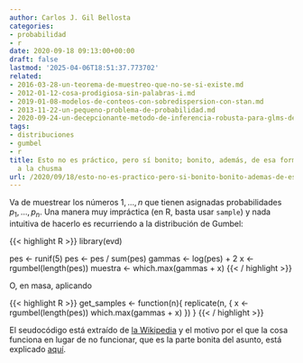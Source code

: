 ```yaml
---
author: Carlos J. Gil Bellosta
categories:
- probabilidad
- r
date: 2020-09-18 09:13:00+00:00
draft: false
lastmod: '2025-04-06T18:51:37.773702'
related:
- 2016-03-28-un-teorema-de-muestreo-que-no-se-si-existe.md
- 2012-01-12-cosa-prodigiosa-sin-palabras-i.md
- 2019-01-08-modelos-de-conteos-con-sobredispersion-con-stan.md
- 2013-11-22-un-pequeno-problema-de-probabilidad.md
- 2020-09-24-un-decepcionante-metodo-de-inferencia-robusta-para-glms-de-poisson.md
tags:
- distribuciones
- gumbel
- r
title: Esto no es práctico, pero sí bonito; bonito, además, de esa forma inasequible
  a la chusma
url: /2020/09/18/esto-no-es-practico-pero-si-bonito-bonito-ademas-de-esa-forma-inasequible-a-la-chusma/
---
```


Va de muestrear los números $1, \dots, n$ que tienen asignadas probabilidades $p_1, \dots, p_n$. Una manera muy impráctica (en R, basta usar `sample`) y nada intuitiva de hacerlo es recurriendo a la distribución de Gumbel:

{{< highlight R >}}
library(evd)

pes <- runif(5)
pes <- pes / sum(pes)
gammas <- log(pes) + 2
x <- rgumbel(length(pes))
muestra <- which.max(gammas + x)
{{< / highlight >}}

O, en masa, aplicando

{{< highlight R >}}
get_samples <- function(n){
    replicate(n, {
        x <- rgumbel(length(pes))
        which.max(gammas + x)
    })
}
{{< / highlight >}}

El seudocódigo está extraído de [la Wikipedia](https://en.wikipedia.org/wiki/Categorical_distribution#Sampling_via_the_Gumbel_distribution) y el motivo por el que la cosa funciona en lugar de no funcionar, que es la parte bonita del asunto, está explicado [aquí](https://statisfaction.wordpress.com/2020/06/23/categorical-distribution-structure-of-the-second-kind-and-gumbel-max-trick/).